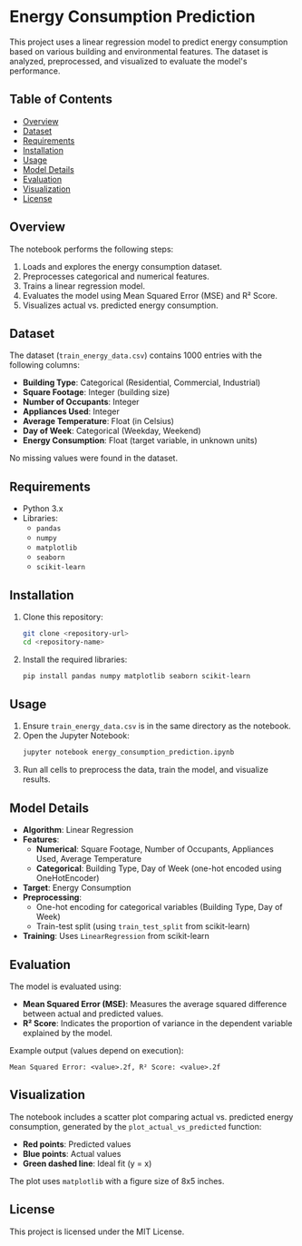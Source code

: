 # Energy Consumption Prediction

This project uses a linear regression model to predict energy consumption based on various building and environmental features. The dataset is analyzed, preprocessed, and visualized to evaluate the model's performance.

## Table of Contents
- [Overview](#overview)
- [Dataset](#dataset)
- [Requirements](#requirements)
- [Installation](#installation)
- [Usage](#usage)
- [Model Details](#model-details)
- [Evaluation](#evaluation)
- [Visualization](#visualization)
- [License](#license)

## Overview
The notebook performs the following steps:
1. Loads and explores the energy consumption dataset.
2. Preprocesses categorical and numerical features.
3. Trains a linear regression model.
4. Evaluates the model using Mean Squared Error (MSE) and R² Score.
5. Visualizes actual vs. predicted energy consumption.

## Dataset
The dataset (`train_energy_data.csv`) contains 1000 entries with the following columns:
- **Building Type**: Categorical (Residential, Commercial, Industrial)
- **Square Footage**: Integer (building size)
- **Number of Occupants**: Integer
- **Appliances Used**: Integer
- **Average Temperature**: Float (in Celsius)
- **Day of Week**: Categorical (Weekday, Weekend)
- **Energy Consumption**: Float (target variable, in unknown units)

No missing values were found in the dataset.

## Requirements
- Python 3.x
- Libraries:
  - `pandas`
  - `numpy`
  - `matplotlib`
  - `seaborn`
  - `scikit-learn`

## Installation
1. Clone this repository:
   ```bash
   git clone <repository-url>
   cd <repository-name>
   ```
2. Install the required libraries:
   ```bash
   pip install pandas numpy matplotlib seaborn scikit-learn
   ```

## Usage
1. Ensure `train_energy_data.csv` is in the same directory as the notebook.
2. Open the Jupyter Notebook:
   ```bash
   jupyter notebook energy_consumption_prediction.ipynb
   ```
3. Run all cells to preprocess the data, train the model, and visualize results.

## Model Details
- **Algorithm**: Linear Regression
- **Features**:
  - **Numerical**: Square Footage, Number of Occupants, Appliances Used, Average Temperature
  - **Categorical**: Building Type, Day of Week (one-hot encoded using OneHotEncoder)
- **Target**: Energy Consumption
- **Preprocessing**:
  - One-hot encoding for categorical variables (Building Type, Day of Week)
  - Train-test split (using `train_test_split` from scikit-learn)
- **Training**: Uses `LinearRegression` from scikit-learn

## Evaluation
The model is evaluated using:
- **Mean Squared Error (MSE)**: Measures the average squared difference between actual and predicted values.
- **R² Score**: Indicates the proportion of variance in the dependent variable explained by the model.

Example output (values depend on execution):
```text
Mean Squared Error: <value>.2f, R² Score: <value>.2f
```

## Visualization
The notebook includes a scatter plot comparing actual vs. predicted energy consumption, generated by the `plot_actual_vs_predicted` function:
- **Red points**: Predicted values
- **Blue points**: Actual values
- **Green dashed line**: Ideal fit (y = x)

The plot uses `matplotlib` with a figure size of 8x5 inches.

## License
This project is licensed under the MIT License.

